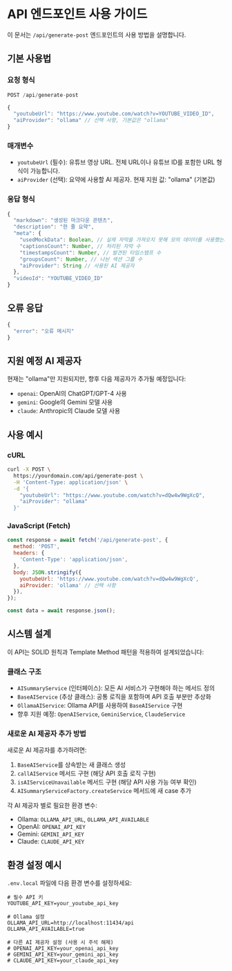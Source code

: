 # API 엔드포인트 사용 가이드

이 문서는 `/api/generate-post` 엔드포인트의 사용 방법을 설명합니다.

## 기본 사용법

### 요청 형식

```ts
POST /api/generate-post

{
  "youtubeUrl": "https://www.youtube.com/watch?v=YOUTUBE_VIDEO_ID",
  "aiProvider": "ollama" // 선택 사항, 기본값은 "ollama"
}
```

### 매개변수

- `youtubeUrl` (필수): 유튜브 영상 URL. 전체 URL이나 유튜브 ID를 포함한 URL 형식이 가능합니다.
- `aiProvider` (선택): 요약에 사용할 AI 제공자. 현재 지원 값: "ollama" (기본값)

### 응답 형식

```ts
{
  "markdown": "생성된 마크다운 콘텐츠",
  "description": "한 줄 요약",
  "meta": {
    "usedMockData": Boolean, // 실제 자막을 가져오지 못해 모의 데이터를 사용했는지 여부
    "captionsCount": Number, // 처리된 자막 수
    "timestampsCount": Number, // 발견된 타임스탬프 수
    "groupsCount": Number, // 나뉜 섹션 그룹 수
    "aiProvider": String // 사용된 AI 제공자
  },
  "videoId": "YOUTUBE_VIDEO_ID"
}
```

## 오류 응답

```ts
{
  "error": "오류 메시지"
}
```

## 지원 예정 AI 제공자

현재는 "ollama"만 지원되지만, 향후 다음 제공자가 추가될 예정입니다:

- `openai`: OpenAI의 ChatGPT/GPT-4 사용
- `gemini`: Google의 Gemini 모델 사용
- `claude`: Anthropic의 Claude 모델 사용

## 사용 예시

### cURL

```bash
curl -X POST \
  https://yourdomain.com/api/generate-post \
  -H 'Content-Type: application/json' \
  -d '{
    "youtubeUrl": "https://www.youtube.com/watch?v=dQw4w9WgXcQ",
    "aiProvider": "ollama"
  }'
```

### JavaScript (Fetch)

```javascript
const response = await fetch('/api/generate-post', {
  method: 'POST',
  headers: {
    'Content-Type': 'application/json',
  },
  body: JSON.stringify({
    youtubeUrl: 'https://www.youtube.com/watch?v=dQw4w9WgXcQ',
    aiProvider: 'ollama' // 선택 사항
  }),
});

const data = await response.json();
```

## 시스템 설계

이 API는 SOLID 원칙과 Template Method 패턴을 적용하여 설계되었습니다:

### 클래스 구조

- `AISummaryService` (인터페이스): 모든 AI 서비스가 구현해야 하는 메서드 정의
- `BaseAIService` (추상 클래스): 공통 로직을 포함하며 API 호출 부분만 추상화
- `OllamaAIService`: Ollama API를 사용하여 `BaseAIService` 구현
- 향후 지원 예정: `OpenAIService`, `GeminiService`, `ClaudeService`

### 새로운 AI 제공자 추가 방법

새로운 AI 제공자를 추가하려면:

1. `BaseAIService`를 상속받는 새 클래스 생성
2. `callAIService` 메서드 구현 (해당 API 호출 로직 구현)
3. `isAIServiceUnavailable` 메서드 구현 (해당 API 사용 가능 여부 확인)
4. `AISummaryServiceFactory.createService` 메서드에 새 case 추가

각 AI 제공자 별로 필요한 환경 변수:

- Ollama: `OLLAMA_API_URL`, `OLLAMA_API_AVAILABLE`
- OpenAI: `OPENAI_API_KEY`
- Gemini: `GEMINI_API_KEY`
- Claude: `CLAUDE_API_KEY`

## 환경 설정 예시

`.env.local` 파일에 다음 환경 변수를 설정하세요:

```
# 필수 API 키
YOUTUBE_API_KEY=your_youtube_api_key

# Ollama 설정
OLLAMA_API_URL=http://localhost:11434/api
OLLAMA_API_AVAILABLE=true

# 다른 AI 제공자 설정 (사용 시 주석 해제)
# OPENAI_API_KEY=your_openai_api_key
# GEMINI_API_KEY=your_gemini_api_key
# CLAUDE_API_KEY=your_claude_api_key
``` 